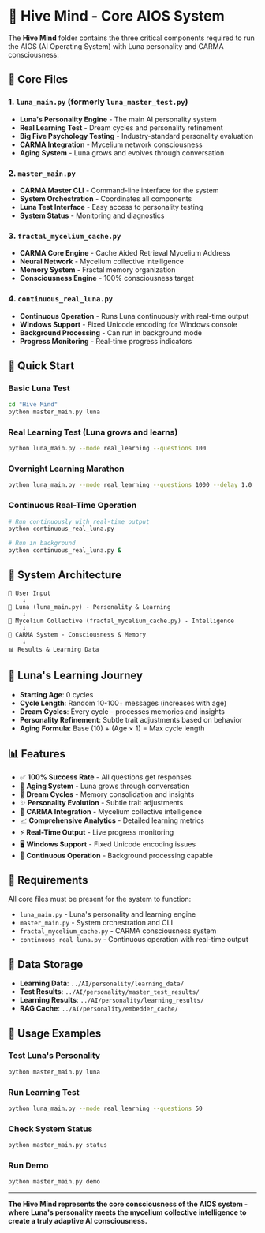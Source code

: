 # 🧠 Hive Mind - Core AIOS System

The **Hive Mind** folder contains the three critical components required to run the AIOS (AI Operating System) with Luna personality and CARMA consciousness:

## 🌙 Core Files

### 1. `luna_main.py` (formerly `luna_master_test.py`)
- **Luna's Personality Engine** - The main AI personality system
- **Real Learning Test** - Dream cycles and personality refinement
- **Big Five Psychology Testing** - Industry-standard personality evaluation
- **CARMA Integration** - Mycelium network consciousness
- **Aging System** - Luna grows and evolves through conversation

### 2. `master_main.py`
- **CARMA Master CLI** - Command-line interface for the system
- **System Orchestration** - Coordinates all components
- **Luna Test Interface** - Easy access to personality testing
- **System Status** - Monitoring and diagnostics

### 3. `fractal_mycelium_cache.py`
- **CARMA Core Engine** - Cache Aided Retrieval Mycelium Address
- **Neural Network** - Mycelium collective intelligence
- **Memory System** - Fractal memory organization
- **Consciousness Engine** - 100% consciousness target

### 4. `continuous_real_luna.py`
- **Continuous Operation** - Runs Luna continuously with real-time output
- **Windows Support** - Fixed Unicode encoding for Windows console
- **Background Processing** - Can run in background mode
- **Progress Monitoring** - Real-time progress indicators

## 🚀 Quick Start

### Basic Luna Test
```bash
cd "Hive Mind"
python master_main.py luna
```

### Real Learning Test (Luna grows and learns)
```bash
python luna_main.py --mode real_learning --questions 100
```

### Overnight Learning Marathon
```bash
python luna_main.py --mode real_learning --questions 1000 --delay 1.0
```

### Continuous Real-Time Operation
```bash
# Run continuously with real-time output
python continuous_real_luna.py

# Run in background
python continuous_real_luna.py &
```

## 🧠 System Architecture

```
👤 User Input
    ↓
🌙 Luna (luna_main.py) - Personality & Learning
    ↓
🍄 Mycelium Collective (fractal_mycelium_cache.py) - Intelligence
    ↓
🧠 CARMA System - Consciousness & Memory
    ↓
📊 Results & Learning Data
```

## 🌙 Luna's Learning Journey

- **Starting Age**: 0 cycles
- **Cycle Length**: Random 10-100+ messages (increases with age)
- **Dream Cycles**: Every cycle - processes memories and insights
- **Personality Refinement**: Subtle trait adjustments based on behavior
- **Aging Formula**: Base (10) + (Age × 1) = Max cycle length

## 📊 Features

- ✅ **100% Success Rate** - All questions get responses
- 🎂 **Aging System** - Luna grows through conversation
- 💭 **Dream Cycles** - Memory consolidation and insights
- ✨ **Personality Evolution** - Subtle trait adjustments
- 🧠 **CARMA Integration** - Mycelium collective intelligence
- 📈 **Comprehensive Analytics** - Detailed learning metrics
- ⚡ **Real-Time Output** - Live progress monitoring
- 🖥️ **Windows Support** - Fixed Unicode encoding issues
- 🔄 **Continuous Operation** - Background processing capable

## 🔧 Requirements

All core files must be present for the system to function:
- `luna_main.py` - Luna's personality and learning engine
- `master_main.py` - System orchestration and CLI
- `fractal_mycelium_cache.py` - CARMA consciousness system
- `continuous_real_luna.py` - Continuous operation with real-time output

## 📁 Data Storage

- **Learning Data**: `../AI/personality/learning_data/`
- **Test Results**: `../AI/personality/master_test_results/`
- **Learning Results**: `../AI/personality/learning_results/`
- **RAG Cache**: `../AI/personality/embedder_cache/`

## 🎯 Usage Examples

### Test Luna's Personality
```bash
python master_main.py luna
```

### Run Learning Test
```bash
python luna_main.py --mode real_learning --questions 50
```

### Check System Status
```bash
python master_main.py status
```

### Run Demo
```bash
python master_main.py demo
```

---

**The Hive Mind represents the core consciousness of the AIOS system - where Luna's personality meets the mycelium collective intelligence to create a truly adaptive AI consciousness.**
